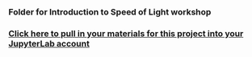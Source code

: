 ### Folder for Introduction to Speed of Light workshop
### [Click here to pull in your materials for this project into your JupyterLab account](https://bushastrolab.com/hub/user-redirect/git-pull?repo=https%3A%2F%2Fgithub.com%2Fdrunarayan%2Fpython4astronomy&branch=gh-pages&urlpath=lab%2Ftree%2Fpython4astronomy%2Fspeed_of_light)
